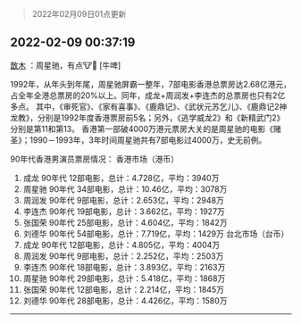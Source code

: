 > 2022年02月09日01点更新
<link rel="stylesheet" href="https://cdn.jsdelivr.net/gh/taotie6/sampleJSON@main/css/photo_show.css">
<meta name="referrer" content="no-referrer" />


 ## 2022-02-09 00:37:19 

 [㪚木](https://www.coolapk.com/feed/33404997?shareKey=YzhlZjRmOWNjZGQ2NjIwMmEzMDU~) ：周星驰，有点🐮🍺  [牛啤]

1992年，从年头到年尾，周星驰屏霸一整年，7部电影香港总票房达2.68亿港元，占全年全港总票房的20%以上。同年，成龙+周润发+李连杰的总票房也只有2亿多点。
其中，《审死官》、《家有喜事》、《鹿鼎记》、《武状元苏乞儿》、《鹿鼎记2神龙教》<!--break-->，分别是1992年度香港票房前5名；另外，《逃学威龙2》和《新精武门2》分别是第11和第13。
香港第一部破4000万港元票房大关的是周星驰的电影《赌圣》；1990－1993年，3年时间周星驰共有7部电影过4000万，史无前例。

90年代香港男演员票房情况：
香港市场（港币）
1. 成龙 90年代 12部电影，总计：4.728亿，平均：3940万
2. 周星驰 90年代 34部电影，总计：10.46亿，平均：3078万
3. 周润发 90年代 9部电影，总计：2.653亿，平均：2948万
4. 李连杰 90年代 19部电影，总计：3.662亿，平均：1927万
5. 张国荣 90年代 25部电影，总计：4.604亿，平均：1842万
6. 刘德华 90年代 54部电影，总计：7.719亿，平均：1429万
台北市场（台币）
1. 成龙 90年代 12部电影，总计：4.805亿，平均：4004万
2. 周润发 90年代 9部电影，总计：2.252亿，平均：2503万
3. 李连杰 90年代 18部电影，总计：3.893亿，平均：2163万
4. 周星驰 90年代 29部电影，总计：5.418亿，平均：1868万
5. 张国荣 90年代 12部电影，总计：2.214亿，平均：1845万
6. 刘德华 90年代 28部电影，总计：4.426亿，平均：1580万 

<div class="album">
</div>

 ------- 

